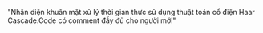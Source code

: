 "Nhận diện khuân mặt xử lý thời gian thực sử dụng thuật toán cổ điện Haar Cascade.Code có comment đầy đủ cho người mới" 
